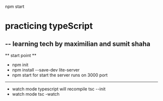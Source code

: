 npm start
# practicing typeScript
-- learning tech by maximilian and sumit shaha
---
** start point  ** 

- npm init
- npm install --save-dev lite-server
- npm start for start the server runs on 3000 port  
---
- watch mode typescript will recompile tsc --init
- watch mode tsc -watch 


